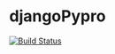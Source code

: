 # djangoPypro

[![Build Status](https://app.travis-ci.com/Ioboss/djangoPypro.svg?branch=main)](https://app.travis-ci.com/Ioboss/djangoPypro)

